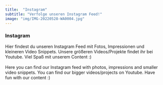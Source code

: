 ```yaml
---
title:  "Instagram"
subtitle: "Verfolge unseren Instagram Feed!"
image: "img/IMG-20220528-WA0004.jpg"
---
```


### Instagram
Hier findest du unseren Instagram Feed mit Fotos, Impressionen und kleineren Video Snippets. Unsere größeren Videos/Projekte findet ihr bei Youtube. Viel Spaß mit unserem Content :)
<br><br>
Here you can find our Instagram feed with photos, impressions and smaller video snippets. You can find our bigger videos/projects on Youtube. Have fun with our content :)


<html>
  <head>
    <title>Embed Instagram Feed</title>
    <script
    import { html, css, LitElement } from "lit-element";

    export class EmbedInstagramFeed extends LitElement {
      static get styles() {
        return css`
          .nc-section {
            font-family: "Avenir", -apple-system, BlinkMacSystemFont, "Segoe UI",
              Roboto, Helvetica, Arial, sans-serif, "Apple Color Emoji",
              "Segoe UI Emoji", "Segoe UI Symbol";
            background-color: #f7fafc;
            padding: 1rem;
          }
          .nc-section a {
            text-decoration: none;
          }
          .nc-container {
            width: 100%;
            margin-left: auto;
            margin-right: auto;
          }
          @media (min-width: 640px) {
            .nc-container {
              max-width: 640px;
            }
          }
          @media (min-width: 768px) {
            .nc-container {
              max-width: 768px;
            }
          }
          @media (min-width: 1024px) {
            .nc-container {
              max-width: 1024px;
            }
          }
          @media (min-width: 1280px) {
            .nc-container {
              max-width: 1280px;
            }
          }
          @media (min-width: 1536px) {
            .nc-container {
              max-width: 1536px;
            }
          }

          .nc-title {
            margin-bottom: 0.75rem;
            display: flex;
            align-items: center;
          }
          .nc-title img {
            width: 38px;
            height: 38px;
            margin-right: 4px;
          }

          .nc-title p {
            font-size: 1.875rem;
            line-height: 2.25rem;
            color: #2d3748;
            font-weight: 600;
            margin: 0;
          }

          .nc-subtitle,
          .nc-caption {
            font-size: 0.875rem;
            line-height: 1.25rem;
            margin-bottom: 0.75rem;
          }

          .nc-caption {
            color: #2d3748;
            overflow: hidden;
            text-overflow: ellipsis;
            white-space: nowrap;
          }

          .nc-feed {
            display: grid;
            grid-template-columns: repeat(1, minmax(0, 1fr));
            gap: 1rem;
          }

          @media (min-width: 640px) {
            .nc-feed {
              grid-template-columns: repeat(2, minmax(0, 1fr));
            }
          }

          @media (min-width: 1024px) {
            .nc-feed {
              grid-template-columns: repeat(4, minmax(0, 1fr));
            }
          }

          .nc-feed-item {
            width: 100%;
            height: 300px;
            background-color: #e2e8f0;
            margin-bottom: 0.5rem;
          }
          .nc-feed-item .nc-insta-image {
            width: 100%;
            height: 300px;
            object-fit: cover;
          }
          .nc-video {
            position: relative;
          }
          .nc-video-player-icon {
            position: absolute;
            top: 50%;
            left: 50%;
            height: 48px;
            width: 48px;
            transform: translate(-50%, -50%);
          }
          .nc-carousel-player-icon {
            position: absolute;
            top: 10%;
            left: 90%;
            height: 35px;
            width: 35px;
            transform: translate(-50%, -50%);
          }
          .nc-error {
            text-align: center;
            background-color: #fed7d7;
            padding: 1rem 0.5rem;
            border-radius: 0.25rem;
          }
        `;
      }

      static get properties() {
        return {
          url: { type: String },
          title: { type: String },
          subtitle: { type: String },
          data: { type: Object },
        };
      }

      constructor() {
        super();
        this.url = "";
        this.title = "Instagram Feed";
        this.subtitle = "Check out our latest feed from instagram";
        this.data = [];
        this.apiError = null;
      }

      connectedCallback() {
        super.connectedCallback();
        this.__getFeed();
      }

      async __getFeed() {
        try {
          const res = await fetch(this.url);
          const ncapiResponse = await res.json();
          this.data = ncapiResponse.data;
        } catch (e) {
          this.apiError = true;
          console.error(e);
        }
      }

      render() {
        let htmlTemplate = "";
        if (this.url && this.url.includes("nocodeapi.com")) {
          htmlTemplate = html`
          <section class="nc-section">
            <div class="nc-container" v-if="url">
              <div class="nc-title">
                <p>${this.title}</p>
              </div>
              <p class="nc-subtitle">${this.subtitle}</p>
              <div class="nc-feed">
                ${this.data.map((item) => {
                  if (item.media_type === "IMAGE") {
                    return html`
                    <a target="_blank" rel="noopener" href="${item.permalink}">
                      <div>
                        <div class="nc-feed-item">
                          <img loading="lazy" src="${item.media_url}" alt="${item.caption}" class="nc-insta-image"/>
                        </div>
                        <p class="nc-caption">${item.caption}</p>
                        </div>
                      </div>
                    </a>
                    `;
                  }
                  if (item.media_type === "VIDEO") {
                    return html`
                    <a target="_blank" rel="noopener" href="${item.permalink}">
                      <div class="nc-feed-item nc-video">
                        <img loading="lazy" src="${item.thumbnail_url}" alt="${item.caption}" class="nc-insta-image"/>
                        <img class="nc-video-player-icon" src="https://api.iconify.design/ph:play-circle-fill.svg" height="24" width="24"/>
                      </div>
                      <p class="nc-caption">${item.caption}</p>
                      </div>
                    </a>
                    `;
                  }
                  if (item.media_type === "CAROUSEL_ALBUM") {
                    return html`
                    <a target="_blank" rel="noopener" href="${item.permalink}">
                      <div>
                        <div class="nc-feed-item nc-video">
                          <img loading="lazy" src="${item.media_url}" alt="${item.caption}" class="nc-insta-image"/>
                          <svg aria-label="Carousel" class="nc-carousel-player-icon" color="rgb(255, 255, 255)" fill="rgb(0, 0, 0)" role="img" viewBox="0 0 48 48">
                          <title>Carousel</title>
                          <path d="M34.8 29.7V11c0-2.9-2.3-5.2-5.2-5.2H11c-2.9 0-5.2 2.3-5.2 5.2v18.7c0 2.9 2.3 5.2 5.2 5.2h18.7c2.8-.1 5.1-2.4 5.1-5.2zM39.2 15v16.1c0 4.5-3.7 8.2-8.2 8.2H14.9c-.6 0-.9.7-.5 1.1 1 1.1 2.4 1.8 4.1 1.8h13.4c5.7 0 10.3-4.6 10.3-10.3V18.5c0-1.6-.7-3.1-1.8-4.1-.5-.4-1.2 0-1.2.6z">
                          </path>
                          </svg>
                        </div>
                        <!--<p class="nc-caption">${item.caption}</p>-->
                        </div>
                      </div>
                    </a>
                    `;
                  }
                })}
            </div>
          </section>
          `;
        } else {
          htmlTemplate = html`
            <section class="nc-section">
              <div class="nc-error">
                <p>Error: Looks like you havent passed the nocode api endpoint</p>
              </div>
            </section>
          `;
        }
        return htmlTemplate;
      }
    }
    ></script>
  </head>
  <body>
    <embed-instagram-feed
      url="https://v1.nocodeapi.com/kiam_ellud/instagram/KeSGZAzaMMJkCLfh"
    ></embed-instagram-feed>
  </body>
</html>

